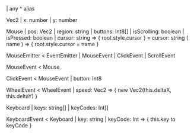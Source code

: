 | any
^ alias


Vec2
| x: number
| y: number

Mouse
| pos: Vec2
| region: string
| buttons: Int8[]
| isScrolling: boolean
| isPressed: boolean
| cursor: string => { root.style.cursor }
= cursor: string ( name ) => { root.style.cursor = name }

MouseEmitter < EventEmitter
| MouseEvent
| ClickEvent
| ScrollEvent

MouseEvent < Mouse

ClickEvent < MouseEvent
| button: Int8

WheelEvent < WheelEvent
| speed: Vec2 => { new Vec2(this.deltaX, this.deltaY) }

Keyboard
| keys: string[]
| keyCodes: Int[]

KeyboardEvent < Keyboard
| key: string
| keyCode: Int => { this.key to keyCode }

